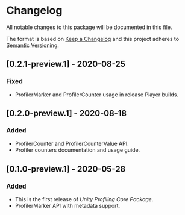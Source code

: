 # Changelog
All notable changes to this package will be documented in this file.

The format is based on [Keep a Changelog](http://keepachangelog.com/en/1.0.0/)
and this project adheres to [Semantic Versioning](http://semver.org/spec/v2.0.0.html).

## [0.2.1-preview.1] - 2020-08-25
### Fixed
- ProfilerMarker and ProfilerCounter usage in release Player builds.

## [0.2.0-preview.1] - 2020-08-18
### Added
- ProfilerCounter and ProfilerCounterValue API.
- Profiler counters documentation and usage guide.

## [0.1.0-preview.1] - 2020-05-28
### Added
- This is the first release of *Unity Profiling Core Package*.
- ProfilerMarker API with metadata support.